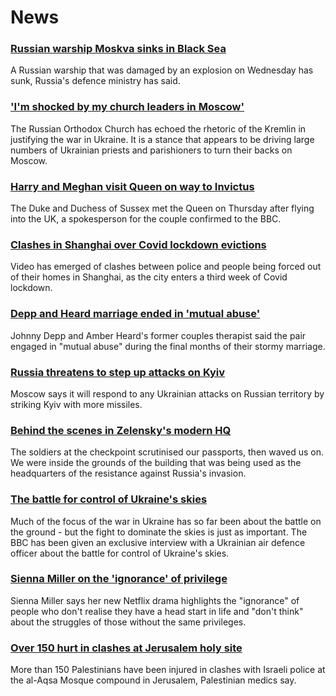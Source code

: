 # News
### [Russian warship Moskva sinks in Black Sea](https://www.bbc.com/news/world-europe-61114843)
A Russian warship that was damaged by an explosion on Wednesday has sunk, Russia's defence ministry has said.
### ['I'm shocked by my church leaders in Moscow'](https://www.bbc.com/news/world-europe-61109104)
The Russian Orthodox Church has echoed the rhetoric of the Kremlin in justifying the war in Ukraine. It is a stance that appears to be driving large numbers of Ukrainian priests and parishioners to turn their backs on Moscow.
### [Harry and Meghan visit Queen on way to Invictus](https://www.bbc.com/news/uk-61114969)
The Duke and Duchess of Sussex met the Queen on Thursday after flying into the UK, a spokesperson for the couple confirmed to the BBC.
### [Clashes in Shanghai over Covid lockdown evictions](https://www.bbc.com/news/world-asia-china-61117528)
Video has emerged of clashes between police and people being forced out of their homes in Shanghai, as the city enters a third week of Covid lockdown.
### [Depp and Heard marriage ended in 'mutual abuse'](https://www.bbc.com/news/world-us-canada-61114768)
Johnny Depp and Amber Heard's former couples therapist said the pair engaged in "mutual abuse" during the final months of their stormy marriage. 
### [Russia threatens to step up attacks on Kyiv](https://www.bbc.com/news/world-europe-61117056)
Moscow says it will respond to any Ukrainian attacks on Russian territory by striking Kyiv with more missiles. 
### [Behind the scenes in Zelensky's modern HQ](https://www.bbc.com/news/world-europe-61113079)
The soldiers at the checkpoint scrutinised our passports, then waved us on. We were inside the grounds of the building that was being used as the headquarters of the resistance against Russia's invasion. 
### [The battle for control of Ukraine's skies](https://www.bbc.com/news/world-europe-61106245)
Much of the focus of the war in Ukraine has so far been about the battle on the ground - but the fight to dominate the skies is just as important. The BBC has been given an exclusive interview with a Ukrainian air defence officer about the battle for control of Ukraine's skies.  
### [Sienna Miller on the 'ignorance' of privilege](https://www.bbc.com/news/entertainment-arts-61107909)
Sienna Miller says her new Netflix drama highlights the "ignorance" of people who don't realise they have a head start in life and "don't think" about the struggles of those without the same privileges.
### [Over 150 hurt in clashes at Jerusalem holy site](https://www.bbc.com/news/world-middle-east-61105497)
More than 150 Palestinians have been injured in clashes with Israeli police at the al-Aqsa Mosque compound in Jerusalem, Palestinian medics say.
